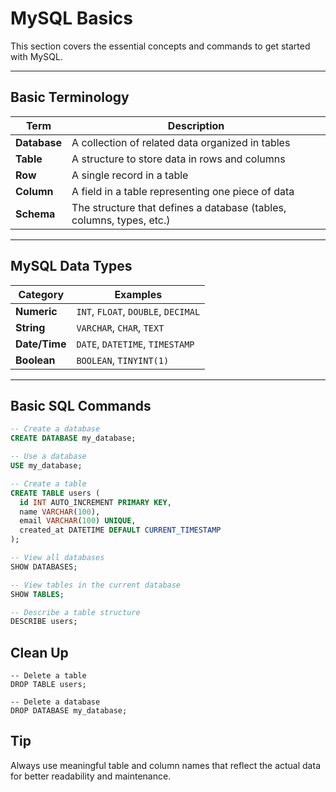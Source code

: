 # MySQL Basics

This section covers the essential concepts and commands to get started with MySQL.

---

## Basic Terminology

| Term       | Description                                           |
|------------|-------------------------------------------------------|
| **Database** | A collection of related data organized in tables     |
| **Table**    | A structure to store data in rows and columns        |
| **Row**      | A single record in a table                           |
| **Column**   | A field in a table representing one piece of data    |
| **Schema**   | The structure that defines a database (tables, columns, types, etc.) |

---

## MySQL Data Types

| Category     | Examples                                |
|--------------|------------------------------------------|
| **Numeric**  | `INT`, `FLOAT`, `DOUBLE`, `DECIMAL`      |
| **String**   | `VARCHAR`, `CHAR`, `TEXT`                |
| **Date/Time**| `DATE`, `DATETIME`, `TIMESTAMP`          |
| **Boolean**  | `BOOLEAN`, `TINYINT(1)`                  |

---

## Basic SQL Commands

```sql
-- Create a database
CREATE DATABASE my_database;

-- Use a database
USE my_database;

-- Create a table
CREATE TABLE users (
  id INT AUTO_INCREMENT PRIMARY KEY,
  name VARCHAR(100),
  email VARCHAR(100) UNIQUE,
  created_at DATETIME DEFAULT CURRENT_TIMESTAMP
);

-- View all databases
SHOW DATABASES;

-- View tables in the current database
SHOW TABLES;

-- Describe a table structure
DESCRIBE users;
```
## Clean Up
```
-- Delete a table
DROP TABLE users;

-- Delete a database
DROP DATABASE my_database;
```

## Tip
Always use meaningful table and column names that reflect the actual data for better readability and maintenance.

